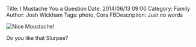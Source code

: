 ﻿Title: I Mustache You a Question
Date: 2014/06/13 09:00
Category: Family
Author: Josh Wickham
Tags: photo, Cora
FBDescription: Just no words

![Nice Moustache!]({filename}/images/10401427101524801328646707706148242398710502n.jpg)

Do you like that Slurpee?
